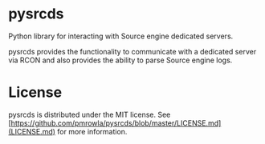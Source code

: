 pysrcds
=======

Python library for interacting with Source engine dedicated servers.

pysrcds provides the functionality to communicate with a dedicated server via
RCON and also provides the ability to parse Source engine logs.


License
=======
pysrcds is distributed under the MIT license. See
[https://github.com/pmrowla/pysrcds/blob/master/LICENSE.md](LICENSE.md) for
more information.
